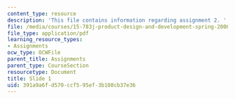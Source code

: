 ```yaml
---
content_type: resource
description: 'This file contains information regarding assignment 2. '
file: /media/courses/15-783j-product-design-and-development-spring-2006/391a9a6fd570ccf595ef3b108cb37e36_sample_assignm_2.pdf
file_type: application/pdf
learning_resource_types:
- Assignments
ocw_type: OCWFile
parent_title: Assignments
parent_type: CourseSection
resourcetype: Document
title: Slide 1
uid: 391a9a6f-d570-ccf5-95ef-3b108cb37e36
---
```

